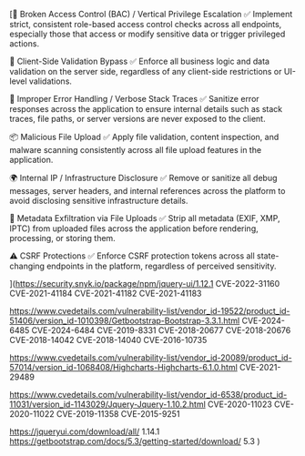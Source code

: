 [🔐 Broken Access Control (BAC) / Vertical Privilege Escalation
✅ Implement strict, consistent role-based access control checks across all endpoints, especially those that access or modify sensitive data or trigger privileged actions.

🚫 Client-Side Validation Bypass
✅ Enforce all business logic and data validation on the server side, regardless of any client-side restrictions or UI-level validations.

📄 Improper Error Handling / Verbose Stack Traces
✅ Sanitize error responses across the application to ensure internal details such as stack traces, file paths, or server versions are never exposed to the client.

📦 Malicious File Upload
✅ Apply file validation, content inspection, and malware scanning consistently across all file upload features in the application.

🌍 Internal IP / Infrastructure Disclosure
✅ Remove or sanitize all debug messages, server headers, and internal references across the platform to avoid disclosing sensitive infrastructure details.

📁 Metadata Exfiltration via File Uploads
✅ Strip all metadata (EXIF, XMP, IPTC) from uploaded files across the application before rendering, processing, or storing them.

⚠️ CSRF Protections
✅ Enforce CSRF protection tokens across all state-changing endpoints in the platform, regardless of perceived sensitivity.

](https://security.snyk.io/package/npm/jquery-ui/1.12.1
CVE-2022-31160  CVE-2021-41184   CVE-2021-41182       CVE-2021-41183    



https://www.cvedetails.com/vulnerability-list/vendor_id-19522/product_id-51406/version_id-1010398/Getbootstrap-Bootstrap-3.3.1.html
CVE-2024-6485    CVE-2024-6484   CVE-2019-8331    CVE-2018-20677    CVE-2018-20676   CVE-2018-14042   CVE-2018-14040  CVE-2016-10735


https://www.cvedetails.com/vulnerability-list/vendor_id-20089/product_id-57014/version_id-1068408/Highcharts-Highcharts-6.1.0.html
CVE-2021-29489


https://www.cvedetails.com/vulnerability-list/vendor_id-6538/product_id-11031/version_id-1143029/Jquery-Jquery-1.10.2.html
CVE-2020-11023    CVE-2020-11022    CVE-2019-11358    CVE-2015-9251


https://jqueryui.com/download/all/ 1.14.1
https://getbootstrap.com/docs/5.3/getting-started/download/ 5.3
)
